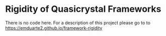 Rigidity of Quasicrystal Frameworks
====

There is no code here.  For a description of this project please go to 
to https://emduarte2.github.io/framework-rigidity
